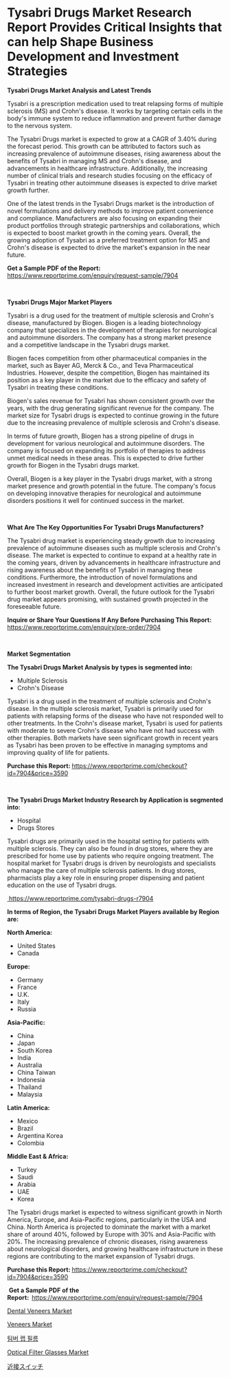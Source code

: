 <p><h1>Tysabri Drugs Market Research Report Provides Critical Insights that can help Shape Business Development and Investment Strategies</h1></p><p><strong>Tysabri Drugs Market Analysis and Latest Trends</strong></p>
<p><p>Tysabri is a prescription medication used to treat relapsing forms of multiple sclerosis (MS) and Crohn's disease. It works by targeting certain cells in the body's immune system to reduce inflammation and prevent further damage to the nervous system.</p><p>The Tysabri Drugs market is expected to grow at a CAGR of 3.40% during the forecast period. This growth can be attributed to factors such as increasing prevalence of autoimmune diseases, rising awareness about the benefits of Tysabri in managing MS and Crohn's disease, and advancements in healthcare infrastructure. Additionally, the increasing number of clinical trials and research studies focusing on the efficacy of Tysabri in treating other autoimmune diseases is expected to drive market growth further.</p><p>One of the latest trends in the Tysabri Drugs market is the introduction of novel formulations and delivery methods to improve patient convenience and compliance. Manufacturers are also focusing on expanding their product portfolios through strategic partnerships and collaborations, which is expected to boost market growth in the coming years. Overall, the growing adoption of Tysabri as a preferred treatment option for MS and Crohn's disease is expected to drive the market's expansion in the near future.</p></p>
<p><strong>Get a Sample PDF of the Report:&nbsp;</strong> <a href="https://www.reportprime.com/enquiry/request-sample/7904">https://www.reportprime.com/enquiry/request-sample/7904</a></p>
<p>&nbsp;</p>
<p><strong>Tysabri Drugs Major Market Players</strong></p>
<p><p>Tysabri is a drug used for the treatment of multiple sclerosis and Crohn's disease, manufactured by Biogen. Biogen is a leading biotechnology company that specializes in the development of therapies for neurological and autoimmune disorders. The company has a strong market presence and a competitive landscape in the Tysabri drugs market.</p><p>Biogen faces competition from other pharmaceutical companies in the market, such as Bayer AG, Merck & Co., and Teva Pharmaceutical Industries. However, despite the competition, Biogen has maintained its position as a key player in the market due to the efficacy and safety of Tysabri in treating these conditions.</p><p>Biogen's sales revenue for Tysabri has shown consistent growth over the years, with the drug generating significant revenue for the company. The market size for Tysabri drugs is expected to continue growing in the future due to the increasing prevalence of multiple sclerosis and Crohn's disease.</p><p>In terms of future growth, Biogen has a strong pipeline of drugs in development for various neurological and autoimmune disorders. The company is focused on expanding its portfolio of therapies to address unmet medical needs in these areas. This is expected to drive further growth for Biogen in the Tysabri drugs market.</p><p>Overall, Biogen is a key player in the Tysabri drugs market, with a strong market presence and growth potential in the future. The company's focus on developing innovative therapies for neurological and autoimmune disorders positions it well for continued success in the market.</p></p>
<p>&nbsp;</p>
<p><strong>What Are The Key Opportunities For Tysabri Drugs Manufacturers?</strong></p>
<p><p>The Tysabri drug market is experiencing steady growth due to increasing prevalence of autoimmune diseases such as multiple sclerosis and Crohn's disease. The market is expected to continue to expand at a healthy rate in the coming years, driven by advancements in healthcare infrastructure and rising awareness about the benefits of Tysabri in managing these conditions. Furthermore, the introduction of novel formulations and increased investment in research and development activities are anticipated to further boost market growth. Overall, the future outlook for the Tysabri drug market appears promising, with sustained growth projected in the foreseeable future.</p></p>
<p><strong>Inquire or Share Your Questions If Any Before Purchasing This Report:</strong> <a href="https://www.reportprime.com/enquiry/pre-order/7904">https://www.reportprime.com/enquiry/pre-order/7904</a></p>
<p>&nbsp;</p>
<p><strong>Market Segmentation</strong></p>
<p><strong>The Tysabri Drugs Market Analysis by types is segmented into:</strong></p>
<p><ul><li>Multiple Sclerosis</li><li>Crohn's Disease</li></ul></p>
<p><p>Tysabri is a drug used in the treatment of multiple sclerosis and Crohn's disease. In the multiple sclerosis market, Tysabri is primarily used for patients with relapsing forms of the disease who have not responded well to other treatments. In the Crohn's disease market, Tysabri is used for patients with moderate to severe Crohn's disease who have not had success with other therapies. Both markets have seen significant growth in recent years as Tysabri has been proven to be effective in managing symptoms and improving quality of life for patients.</p></p>
<p><strong>Purchase this Report:&nbsp;</strong><a href="https://www.reportprime.com/checkout?id=7904&price=3590">https://www.reportprime.com/checkout?id=7904&price=3590</a></p>
<p>&nbsp;</p>
<p><strong>The Tysabri Drugs Market Industry Research by Application is segmented into:</strong></p>
<p><ul><li>Hospital</li><li>Drugs Stores</li></ul></p>
<p><p>Tysabri drugs are primarily used in the hospital setting for patients with multiple sclerosis. They can also be found in drug stores, where they are prescribed for home use by patients who require ongoing treatment. The hospital market for Tysabri drugs is driven by neurologists and specialists who manage the care of multiple sclerosis patients. In drug stores, pharmacists play a key role in ensuring proper dispensing and patient education on the use of Tysabri drugs.</p></p>
<p><a href="https://www.reportprime.com/tysabri-drugs-r7904">&nbsp;https://www.reportprime.com/tysabri-drugs-r7904</a></p>
<p><strong>In terms of Region, the Tysabri Drugs Market Players available by Region are:</strong></p>
<p>
    <p> <strong> North America: </strong>
        <ul>
            <li>United States</li>
            <li>Canada</li>
        </ul>
        </p> 
    <p> <strong> Europe: </strong>
        <ul>
            <li>Germany</li>
            <li>France</li>
            <li>U.K.</li>
            <li>Italy</li>
            <li>Russia</li>
        </ul>
        </p> 
    <p> <strong> Asia-Pacific: </strong>
        <ul>
            <li>China</li>
            <li>Japan</li>
            <li>South Korea</li>
            <li>India</li>
            <li>Australia</li>
            <li>China Taiwan</li>
            <li>Indonesia</li>
            <li>Thailand</li>
            <li>Malaysia</li>
        </ul>
        </p> 
    <p> <strong> Latin America: </strong>
        <ul>
            <li>Mexico</li>
            <li>Brazil</li>
            <li>Argentina Korea</li>
            <li>Colombia</li>
        </ul>
        </p> 
    <p> <strong> Middle East & Africa: </strong>
        <ul>
            <li>Turkey</li>
            <li>Saudi</li>
            <li>Arabia</li>
            <li>UAE</li>
            <li>Korea</li>
        </ul>
    </p>
    </p>
<p><p>The Tysabri drugs market is expected to witness significant growth in North America, Europe, and Asia-Pacific regions, particularly in the USA and China. North America is projected to dominate the market with a market share of around 40%, followed by Europe with 30% and Asia-Pacific with 20%. The increasing prevalence of chronic diseases, rising awareness about neurological disorders, and growing healthcare infrastructure in these regions are contributing to the market expansion of Tysabri drugs.</p></p>
<p><strong>Purchase this Report: </strong><a href="https://www.reportprime.com/checkout?id=7904&price=3590">https://www.reportprime.com/checkout?id=7904&price=3590</a></p>
<p>&nbsp;<strong>Get a Sample PDF of the Report:&nbsp;&nbsp;</strong><a href="https://www.reportprime.com/enquiry/request-sample/7904">https://www.reportprime.com/enquiry/request-sample/7904</a></p>
<p><strong></strong></p>
<p><p><a href="https://github.com/joannagoyvaerts/Market-Research-Report-List-2/blob/main/dental-veneers-market.md">Dental Veneers Market</a></p><p><a href="https://github.com/abdelrhmankishk22/Market-Research-Report-List-3/blob/main/veneers-market.md">Veneers Market</a></p><p><a href="https://medium.com/@santiagoiza565682023/%ED%8C%80%EB%B2%84-%EB%9E%A9-%ED%95%84%EB%A6%84-%EC%8B%9C%EC%9E%A5-%EA%B7%9C%EB%AA%A8-%EC%8B%9C%EC%9E%A5-%EC%A0%84%EB%A7%9D-%EB%B0%8F-%EC%8B%9C%EC%9E%A5-%EC%98%88%EC%B8%A1-2024-2031-601c03929857">팀버 랩 필름</a></p><p><a href="https://issuu.com/reportprime-2/docs/optical-filter-glasses-market-size-2030.pptx">Optical Filter Glasses Market</a></p><p><a href="https://github.com/EstelWisozk1/Market-Research-Report-List-1/blob/main/208071029761.md">近接スイッチ</a></p></p>